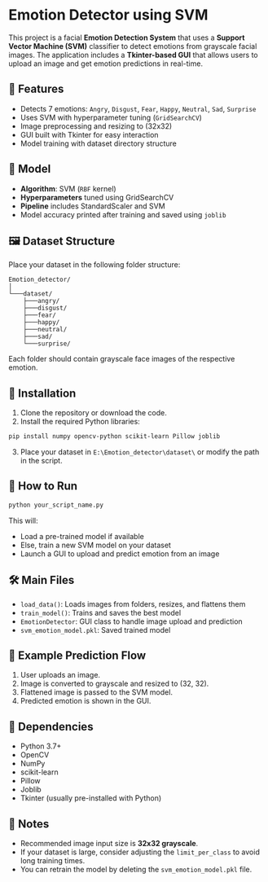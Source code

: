 # Emotion Detector using SVM

This project is a facial **Emotion Detection System** that uses a **Support Vector Machine (SVM)** classifier to detect emotions from grayscale facial images. The application includes a **Tkinter-based GUI** that allows users to upload an image and get emotion predictions in real-time.

## 📌 Features

- Detects 7 emotions: `Angry`, `Disgust`, `Fear`, `Happy`, `Neutral`, `Sad`, `Surprise`
- Uses SVM with hyperparameter tuning (`GridSearchCV`)
- Image preprocessing and resizing to (32x32)
- GUI built with Tkinter for easy interaction
- Model training with dataset directory structure

## 🧠 Model

- **Algorithm**: SVM (`RBF` kernel)
- **Hyperparameters** tuned using GridSearchCV
- **Pipeline** includes StandardScaler and SVM
- Model accuracy printed after training and saved using `joblib`

## 🖼️ Dataset Structure

Place your dataset in the following folder structure:

```
Emotion_detector/
│
└───dataset/
    ├───angry/
    ├───disgust/
    ├───fear/
    ├───happy/
    ├───neutral/
    ├───sad/
    └───surprise/
```

Each folder should contain grayscale face images of the respective emotion.

## 🔧 Installation

1. Clone the repository or download the code.
2. Install the required Python libraries:

```bash
pip install numpy opencv-python scikit-learn Pillow joblib
```

3. Place your dataset in `E:\Emotion_detector\dataset\` or modify the path in the script.

## 🚀 How to Run

```bash
python your_script_name.py
```

This will:
- Load a pre-trained model if available
- Else, train a new SVM model on your dataset
- Launch a GUI to upload and predict emotion from an image

## 🛠️ Main Files

- `load_data()`: Loads images from folders, resizes, and flattens them
- `train_model()`: Trains and saves the best model
- `EmotionDetector`: GUI class to handle image upload and prediction
- `svm_emotion_model.pkl`: Saved trained model

## 🧪 Example Prediction Flow

1. User uploads an image.
2. Image is converted to grayscale and resized to (32, 32).
3. Flattened image is passed to the SVM model.
4. Predicted emotion is shown in the GUI.

## 📎 Dependencies

- Python 3.7+
- OpenCV
- NumPy
- scikit-learn
- Pillow
- Joblib
- Tkinter (usually pre-installed with Python)

## 📌 Notes

- Recommended image input size is **32x32 grayscale**.
- If your dataset is large, consider adjusting the `limit_per_class` to avoid long training times.
- You can retrain the model by deleting the `svm_emotion_model.pkl` file.



